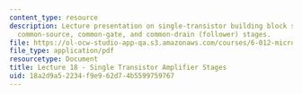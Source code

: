 ```yaml
---
content_type: resource
description: Lecture presentation on single-transistor building block stages, and
  common-source, common-gate, and common-drain (follower) stages.
file: https://ol-ocw-studio-app-qa.s3.amazonaws.com/courses/6-012-microelectronic-devices-and-circuits-fall-2009/18a2d9a52234f9e962d74b5599759767_MIT6_012F09_lec18.pdf
file_type: application/pdf
resourcetype: Document
title: Lecture 18 - Single Transistor Amplifier Stages
uid: 18a2d9a5-2234-f9e9-62d7-4b5599759767
---
```

